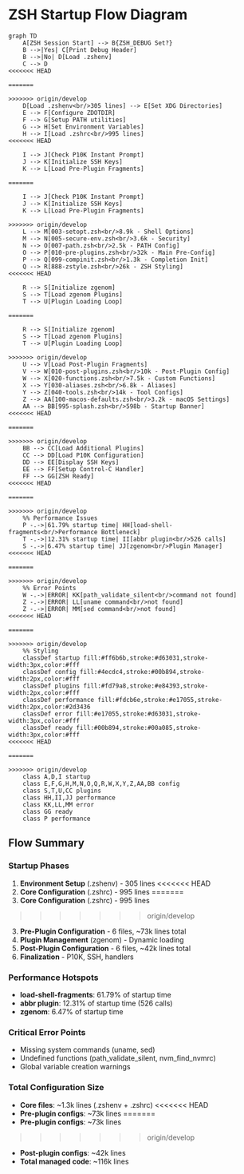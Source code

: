 # ZSH Startup Flow Diagram

```mermaid
graph TD
    A[ZSH Session Start] --> B{ZSH_DEBUG Set?}
    B -->|Yes| C[Print Debug Header]
    B -->|No| D[Load .zshenv]
    C --> D
<<<<<<< HEAD

=======
    
>>>>>>> origin/develop
    D[Load .zshenv<br/>305 lines] --> E[Set XDG Directories]
    E --> F[Configure ZDOTDIR]
    F --> G[Setup PATH utilities]
    G --> H[Set Environment Variables]
    H --> I[Load .zshrc<br/>995 lines]
<<<<<<< HEAD

    I --> J[Check P10K Instant Prompt]
    J --> K[Initialize SSH Keys]
    K --> L[Load Pre-Plugin Fragments]

=======
    
    I --> J[Check P10K Instant Prompt]
    J --> K[Initialize SSH Keys]
    K --> L[Load Pre-Plugin Fragments]
    
>>>>>>> origin/develop
    L --> M[003-setopt.zsh<br/>8.9k - Shell Options]
    M --> N[005-secure-env.zsh<br/>3.6k - Security]
    N --> O[007-path.zsh<br/>2.5k - PATH Config]
    O --> P[010-pre-plugins.zsh<br/>32k - Main Pre-Config]
    P --> Q[099-compinit.zsh<br/>1.3k - Completion Init]
    Q --> R[888-zstyle.zsh<br/>26k - ZSH Styling]
<<<<<<< HEAD

    R --> S[Initialize zgenom]
    S --> T[Load zgenom Plugins]
    T --> U[Plugin Loading Loop]

=======
    
    R --> S[Initialize zgenom]
    S --> T[Load zgenom Plugins]
    T --> U[Plugin Loading Loop]
    
>>>>>>> origin/develop
    U --> V[Load Post-Plugin Fragments]
    V --> W[010-post-plugins.zsh<br/>10k - Post-Plugin Config]
    W --> X[020-functions.zsh<br/>7.5k - Custom Functions]
    X --> Y[030-aliases.zsh<br/>6.8k - Aliases]
    Y --> Z[040-tools.zsh<br/>14k - Tool Configs]
    Z --> AA[100-macos-defaults.zsh<br/>3.2k - macOS Settings]
    AA --> BB[995-splash.zsh<br/>598b - Startup Banner]
<<<<<<< HEAD

=======
    
>>>>>>> origin/develop
    BB --> CC[Load Additional Plugins]
    CC --> DD[Load P10K Configuration]
    DD --> EE[Display SSH Keys]
    EE --> FF[Setup Control-C Handler]
    FF --> GG[ZSH Ready]
<<<<<<< HEAD

=======
    
>>>>>>> origin/develop
    %% Performance Issues
    P -.->|61.79% startup time| HH[load-shell-fragments<br/>Performance Bottleneck]
    T -.->|12.31% startup time| II[abbr plugin<br/>526 calls]
    S -.->|6.47% startup time| JJ[zgenom<br/>Plugin Manager]
<<<<<<< HEAD

=======
    
>>>>>>> origin/develop
    %% Error Points
    W -.->|ERROR| KK[path_validate_silent<br/>command not found]
    Z -.->|ERROR| LL[uname command<br/>not found]
    Z -.->|ERROR| MM[sed command<br/>not found]
<<<<<<< HEAD

=======
    
>>>>>>> origin/develop
    %% Styling
    classDef startup fill:#ff6b6b,stroke:#d63031,stroke-width:3px,color:#fff
    classDef config fill:#4ecdc4,stroke:#00b894,stroke-width:2px,color:#fff
    classDef plugins fill:#fd79a8,stroke:#e84393,stroke-width:2px,color:#fff
    classDef performance fill:#fdcb6e,stroke:#e17055,stroke-width:2px,color:#2d3436
    classDef error fill:#e17055,stroke:#d63031,stroke-width:3px,color:#fff
    classDef ready fill:#00b894,stroke:#00a085,stroke-width:3px,color:#fff
<<<<<<< HEAD

=======
    
>>>>>>> origin/develop
    class A,D,I startup
    class E,F,G,H,M,N,O,Q,R,W,X,Y,Z,AA,BB config
    class S,T,U,CC plugins
    class HH,II,JJ performance
    class KK,LL,MM error
    class GG ready
    class P performance
```

## Flow Summary

### Startup Phases
1. **Environment Setup** (.zshenv) - 305 lines
<<<<<<< HEAD
2. **Core Configuration** (.zshrc) - 995 lines
=======
2. **Core Configuration** (.zshrc) - 995 lines  
>>>>>>> origin/develop
3. **Pre-Plugin Configuration** - 6 files, ~73k lines total
4. **Plugin Management** (zgenom) - Dynamic loading
5. **Post-Plugin Configuration** - 6 files, ~42k lines total
6. **Finalization** - P10K, SSH, handlers

### Performance Hotspots
- **load-shell-fragments**: 61.79% of startup time
- **abbr plugin**: 12.31% of startup time (526 calls)
- **zgenom**: 6.47% of startup time

### Critical Error Points
- Missing system commands (uname, sed)
- Undefined functions (path_validate_silent, nvm_find_nvmrc)
- Global variable creation warnings

### Total Configuration Size
- **Core files**: ~1.3k lines (.zshenv + .zshrc)
<<<<<<< HEAD
- **Pre-plugin configs**: ~73k lines
=======
- **Pre-plugin configs**: ~73k lines 
>>>>>>> origin/develop
- **Post-plugin configs**: ~42k lines
- **Total managed code**: ~116k lines
